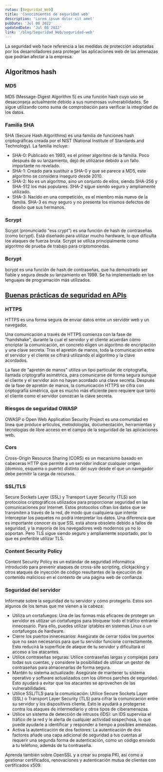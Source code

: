 ```yaml
---
rutas: [Seguridad_Web]
title: 'Conocimientos de seguridad web'
description: 'Lorem ipsum dolor sit amet'
pubDate: 'Jul 08 2022'
updatedDate: 'Jul 08 2022'
link: '/blog/Seguridad_Web/seguridad-web'
---
```


La seguridad web hace referencia a las medidas de protección adoptadas por los desarrolladores para proteger las aplicaciones web de las amenazas que podrían afectar a la empresa.

## Algoritmos hash

### MD5
MD5 (Message-Digest Algorithm 5) es una función hash cuyo uso se desaconseja actualmente debido a sus numerosas vulnerabilidades. Se sigue utilizando como suma de comprobación para verificar la integridad de los datos.

### Familia SHA
SHA (Secure Hash Algorithms) es una familia de funciones hash criptográficas creada por el NIST (National Institute of Standards and Technology). La familia incluye:

* SHA-0: Publicado en 1993, es el primer algoritmo de la familia. Poco después de su lanzamiento, dejó de utilizarse debido a un fallo importante no revelado.
* SHA-1: Creado para sustituir a SHA-0 y que se parece a MD5, este algoritmo se considera inseguro desde 2010.
* SHA-2: No es un algoritmo, sino un conjunto de ellos, siendo SHA-256 y SHA-512 los más populares. SHA-2 sigue siendo seguro y ampliamente utilizado.
* SHA-3: Nacido en una competición, es el miembro más nuevo de la familia. SHA-3 es muy seguro y no presenta los mismos defectos de diseño que sus hermanos.

### Scrypt
Scrypt (pronunciado "ess crypt") es una función de hash de contraseñas (como bcrypt). Está diseñado para utilizar mucho hardware, lo que dificulta los ataques de fuerza bruta. Scrypt se utiliza principalmente como algoritmo de prueba de trabajo para criptomonedas.

### Bcrypt
bcrypt es una función de hash de contraseñas, que ha demostrado ser fiable y segura desde su lanzamiento en 1999. Se ha implementado en los lenguajes de programación más utilizados.

## [Buenas prácticas de seguridad en APIs](/blog/Seguridad_Web/seguridad-web/buenas-practicas-apis)

### HTTPS
HTTPS es una forma segura de enviar datos entre un servidor web y un navegador.

Una comunicación a través de HTTPS comienza con la fase de "handshake", durante la cual el servidor y el cliente acuerdan cómo encriptar la comunicación, en concreto eligen un algoritmo de encriptación y una clave secreta. Tras el apretón de manos, toda la comunicación entre el servidor y el cliente se cifrará utilizando el algoritmo y la clave acordados.

La fase de "apretón de manos" utiliza un tipo particular de criptografía, llamada criptografía asimétrica, para comunicarse de forma segura aunque el cliente y el servidor aún no hayan acordado una clave secreta. Después de la fase de apretón de manos, la comunicación HTTPS se cifra con criptografía simétrica, que es mucho más eficiente pero requiere que tanto el cliente como el servidor conozcan la clave secreta.

### Riesgos de seguridad OWASP
OWASP o Open Web Application Security Project es una comunidad en línea que produce artículos, metodologías, documentación, herramientas y tecnologías de libre acceso en el campo de la seguridad de las aplicaciones web.

### Cors
Cross-Origin Resource Sharing (CORS) es un mecanismo basado en cabeceras HTTP que permite a un servidor indicar cualquier origen (dominio, esquema o puerto) distinto del suyo desde el que un navegador debe permitir la carga de recursos.

### SSL/TLS
Secure Sockets Layer (SSL) y Transport Layer Security (TLS) son protocolos criptográficos utilizados para proporcionar seguridad en las comunicaciones por Internet. Estos protocolos cifran los datos que se transmiten a través de la red, de modo que cualquiera que intente interceptar los paquetes no podrá interpretar los datos. Una diferencia que es importante conocer es que SSL está ahora obsoleto debido a fallos de seguridad, y la mayoría de los navegadores web modernos ya no lo soportan. Pero TLS sigue siendo seguro y ampliamente soportado, por lo que es preferible utilizar TLS.

### Content Security Policy
Content Security Policy es un estándar de seguridad informática introducido para prevenir ataques de cross-site scripting, clickjacking y otros ataques de inyección de código resultantes de la ejecución de contenido malicioso en el contexto de una página web de confianza.

### Seguridad del servidor
Infórmate sobre la seguridad de tu servidor y cómo protegerlo. Estos son algunos de los temas que me vienen a la cabeza:

* Utiliza un cortafuegos: Una de las formas más eficaces de proteger un servidor es utilizar un cortafuegos para bloquear todo el tráfico entrante innecesario. Para ello, puedes utilizar iptables en sistemas Linux o un cortafuegos de hardware.
* Cierre los puertos innecesarios: Asegúrate de cerrar todos los puertos que no sean necesarios para que tu servidor funcione correctamente. Esto reducirá la superficie de ataque de tu servidor y dificultará el acceso a los atacantes.
* Utilice contraseñas seguras: Utilice contraseñas largas y complejas para todas sus cuentas, y considere la posibilidad de utilizar un gestor de contraseñas para almacenarlas de forma segura.
* Mantén tu sistema actualizado: Asegúrate de mantener tu sistema operativo y software actualizados con los últimos parches de seguridad. Esto ayudará a evitar que los atacantes se aprovechen de las vulnerabilidades.
* Utilice SSL/TLS para la comunicación: Utilice Secure Sockets Layer (SSL) o Transport Layer Security (TLS) para cifrar la comunicación entre su servidor y los dispositivos cliente. Esto le ayudará a protegerse contra los ataques de intermediario y otros tipos de ciberamenazas.
* Utilice un sistema de detección de intrusos (IDS): un IDS supervisa el tráfico de la red y le alerta de cualquier actividad sospechosa, lo que puede ayudarle a identificar y responder a tiempo a posibles amenazas.
* Activa la autenticación de dos factores: La autenticación de dos factores añade una capa adicional de seguridad a tus cuentas al requerir una segunda forma de autenticación, como un código enviado a tu teléfono, además de tu contraseña.

Aprenda también sobre OpenSSL y a crear su propia PKI, así como a gestionar certificados, renovaciones y autenticación mutua de clientes con certificados x509.